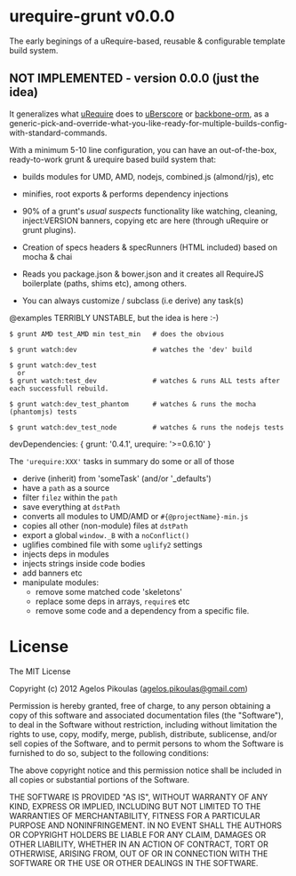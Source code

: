 # urequire-grunt v0.0.0

The early beginings of a uRequire-based, reusable & configurable template build system.

## NOT IMPLEMENTED - version 0.0.0 (just the idea)

It generalizes what [uRequire](http://urequire.org) does to [uBerscore](https://github.com/anodynos/uBerscore/blob/master/Gruntfile.coffee) or [backbone-orm](https://github.com/vidigami/backbone-orm/pull/8#issuecomment-31297449), as a generic-pick-and-override-what-you-like-ready-for-multiple-builds-config-with-standard-commands.

With a minimum 5-10 line configuration, you can have an out-of-the-box, ready-to-work grunt & urequire based build system that:

* builds modules for UMD, AMD, nodejs, combined.js (almond/rjs), etc

* minifies, root exports & performs dependency injections

* 90% of a grunt's *usual suspects* functionality like watching, cleaning, inject:VERSION banners, copying etc are here (through uRequire or grunt plugins).

* Creation of specs headers & specRunners (HTML included) based on mocha & chai

* Reads you package.json & bower.json and it creates all RequireJS boilerplate (paths, shims etc), among others.

* You can always customize / subclass (i.e derive) any task(s)

@examples TERRIBLY UNSTABLE, but the idea is here :-)

```
$ grunt AMD test_AMD min test_min   # does the obvious

$ grunt watch:dev                   # watches the 'dev' build

$ grunt watch:dev_test
  or
$ grunt watch:test_dev              # watches & runs ALL tests after each successfull rebuild.

$ grunt watch:dev_test_phantom      # watches & runs the mocha (phantomjs) tests

$ grunt watch:dev_test_node         # watches & runs the nodejs tests

```


devDependencies: { grunt: '0.4.1', urequire: '>=0.6.10' }

The `'urequire:XXX'` tasks in summary do some or all of those
 * derive (inherit) from 'someTask' (and/or '_defaults')
 * have a `path` as a source
 * filter `filez` within the `path`
 * save everything at `dstPath`
 * converts all modules to UMD/AMD or `#{@projectName}-min.js`
 * copies all other (non-module) files at `dstPath`
 * export a global `window._B` with a `noConflict()`
 * uglifies combined file with some `uglify2` settings
 * injects deps in modules
 * injects strings inside code bodies
 * add banners etc
 * manipulate modules:
   * remove some matched code 'skeletons'
   * replace some deps in arrays, `require`s etc
   * remove some code and a dependency from a specific file.

# License
The MIT License

Copyright (c) 2012 Agelos Pikoulas (agelos.pikoulas@gmail.com)

Permission is hereby granted, free of charge, to any person
obtaining a copy of this software and associated documentation
files (the "Software"), to deal in the Software without
restriction, including without limitation the rights to use,
copy, modify, merge, publish, distribute, sublicense, and/or sell
copies of the Software, and to permit persons to whom the
Software is furnished to do so, subject to the following
conditions:

The above copyright notice and this permission notice shall be
included in all copies or substantial portions of the Software.

THE SOFTWARE IS PROVIDED "AS IS", WITHOUT WARRANTY OF ANY KIND,
EXPRESS OR IMPLIED, INCLUDING BUT NOT LIMITED TO THE WARRANTIES
OF MERCHANTABILITY, FITNESS FOR A PARTICULAR PURPOSE AND
NONINFRINGEMENT. IN NO EVENT SHALL THE AUTHORS OR COPYRIGHT
HOLDERS BE LIABLE FOR ANY CLAIM, DAMAGES OR OTHER LIABILITY,
WHETHER IN AN ACTION OF CONTRACT, TORT OR OTHERWISE, ARISING
FROM, OUT OF OR IN CONNECTION WITH THE SOFTWARE OR THE USE OR
OTHER DEALINGS IN THE SOFTWARE.